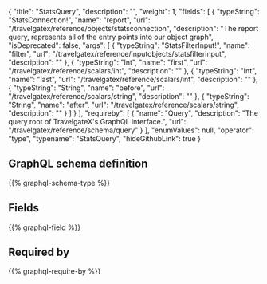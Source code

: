 {
  "title": "StatsQuery",
  "description": "",
  "weight": 1,
  "fields": [
    {
      "typeString": "StatsConnection!",
      "name": "report",
      "url": "/travelgatex/reference/objects/statsconnection",
      "description": "The report query, represents all of the entry points into our object graph",
      "isDeprecated": false,
      "args": [
        {
          "typeString": "StatsFilterInput!",
          "name": "filter",
          "url": "/travelgatex/reference/inputobjects/statsfilterinput",
          "description": ""
        },
        {
          "typeString": "Int",
          "name": "first",
          "url": "/travelgatex/reference/scalars/int",
          "description": ""
        },
        {
          "typeString": "Int",
          "name": "last",
          "url": "/travelgatex/reference/scalars/int",
          "description": ""
        },
        {
          "typeString": "String",
          "name": "before",
          "url": "/travelgatex/reference/scalars/string",
          "description": ""
        },
        {
          "typeString": "String",
          "name": "after",
          "url": "/travelgatex/reference/scalars/string",
          "description": ""
        }
      ]
    }
  ],
  "requireby": [
    {
      "name": "Query",
      "description": "The query root of TravelgateX's GraphQL interface.",
      "url": "/travelgatex/reference/schema/query"
    }
  ],
  "enumValues": null,
  "operator": "type",
  "typename": "StatsQuery",
  "hideGithubLink": true
}
## GraphQL schema definition

{{% graphql-schema-type %}}

## Fields

{{% graphql-field %}}

## Required by

{{% graphql-require-by %}}
